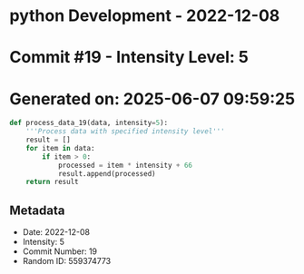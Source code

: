 ﻿# python Development - 2022-12-08
# Commit #19 - Intensity Level: 5
# Generated on: 2025-06-07 09:59:25
```python
def process_data_19(data, intensity=5):
    '''Process data with specified intensity level'''
    result = []
    for item in data:
        if item > 0:
            processed = item * intensity + 66
            result.append(processed)
    return result
```
## Metadata
- Date: 2022-12-08
- Intensity: 5
- Commit Number: 19
- Random ID: 559374773

